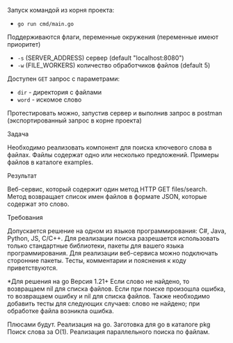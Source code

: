 Запуск командой из корня проекта: 
- `go run cmd/main.go`

Поддерживаются флаги, переменные окружения (переменные имеют приоритет)

- `-s` (SERVER_ADDRESS) сервер (default "localhost:8080")
- `-w` (FILE_WORKERS) количество обработчиков файлов (default 5)

Доступен `GET` запрос с параметрами: 

- `dir` - директория с файлами
- `word` - искомое слово

Протестировать можно, запустив сервер и выполнив запрос в postman (экспортированный запрос в корне проекта)

Задача

Необходимо реализовать компонент для поиска ключевого слова в файлах. Файлы содержат одно или несколько предложений.
Примеры файлов в каталоге examples.

Результат

Веб-сервис, который содержит один метод HTTP GET files/search. Метод возвращает список имен файлов в формате JSON, которые содержат это слово.

Требования

Допускается решение на одном из языков программирования: C#, Java, Python, JS, C/C++.
Для реализации поиска разрешается использовать только стандартные библиотеки, пакеты для вашего языка программирования.
Для реализации веб-сервиса можно подключать сторонние пакеты.
Тесты, комментарии и пояснения к коду приветствуются.

*Для решения на go
Версия 1.21+
Если слово не найдено, то возвращаем nil для списка файлов. 
Если при поиске произошла ошибка, то возвращаем ошибку и nil для списка файлов.
Также необходимо добавить тесты для следующих случаев: слово не найдено; при обработке файла возникла ошибка.

Плюсами будут.
Реализация на go. Заготовка для go в каталоге pkg
Поиск слова за O(1).
Реализация параллельного поиска по файлам.

